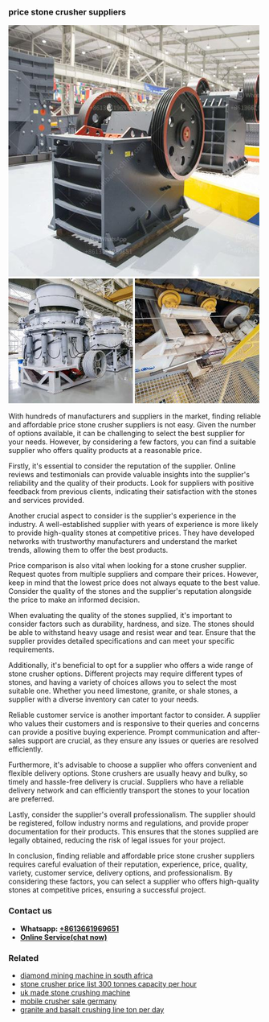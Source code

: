 <h3>price stone crusher suppliers</h3><img src='1706754013.jpg' alt=''><p>With hundreds of manufacturers and suppliers in the market, finding reliable and affordable price stone crusher suppliers is not easy. Given the number of options available, it can be challenging to select the best supplier for your needs. However, by considering a few factors, you can find a suitable supplier who offers quality products at a reasonable price.</p><p>Firstly, it's essential to consider the reputation of the supplier. Online reviews and testimonials can provide valuable insights into the supplier's reliability and the quality of their products. Look for suppliers with positive feedback from previous clients, indicating their satisfaction with the stones and services provided.</p><p>Another crucial aspect to consider is the supplier's experience in the industry. A well-established supplier with years of experience is more likely to provide high-quality stones at competitive prices. They have developed networks with trustworthy manufacturers and understand the market trends, allowing them to offer the best products.</p><p>Price comparison is also vital when looking for a stone crusher supplier. Request quotes from multiple suppliers and compare their prices. However, keep in mind that the lowest price does not always equate to the best value. Consider the quality of the stones and the supplier's reputation alongside the price to make an informed decision.</p><p>When evaluating the quality of the stones supplied, it's important to consider factors such as durability, hardness, and size. The stones should be able to withstand heavy usage and resist wear and tear. Ensure that the supplier provides detailed specifications and can meet your specific requirements.</p><p>Additionally, it's beneficial to opt for a supplier who offers a wide range of stone crusher options. Different projects may require different types of stones, and having a variety of choices allows you to select the most suitable one. Whether you need limestone, granite, or shale stones, a supplier with a diverse inventory can cater to your needs.</p><p>Reliable customer service is another important factor to consider. A supplier who values their customers and is responsive to their queries and concerns can provide a positive buying experience. Prompt communication and after-sales support are crucial, as they ensure any issues or queries are resolved efficiently.</p><p>Furthermore, it's advisable to choose a supplier who offers convenient and flexible delivery options. Stone crushers are usually heavy and bulky, so timely and hassle-free delivery is crucial. Suppliers who have a reliable delivery network and can efficiently transport the stones to your location are preferred.</p><p>Lastly, consider the supplier's overall professionalism. The supplier should be registered, follow industry norms and regulations, and provide proper documentation for their products. This ensures that the stones supplied are legally obtained, reducing the risk of legal issues for your project.</p><p>In conclusion, finding reliable and affordable price stone crusher suppliers requires careful evaluation of their reputation, experience, price, quality, variety, customer service, delivery options, and professionalism. By considering these factors, you can select a supplier who offers high-quality stones at competitive prices, ensuring a successful project.</p><h3>Contact us</h3><ul><li><strong>Whatsapp:&nbsp;<a href="https://wa.me/8613661969651">+8613661969651</a></strong></li><li><a href="https://swt.shibang-china.com/?git&amp;zhl&amp;price stone crusher suppliers"><strong>Online Service(chat now)</strong></a></li></ul><h3>Related</h3><ul><li><a href='diamond mining machine in south africa.md'>diamond mining machine in south africa</a></li><li><a href='stone crusher price list 300 tonnes capacity per hour.md'>stone crusher price list 300 tonnes capacity per hour</a></li><li><a href='uk made stone crushing machine.md'>uk made stone crushing machine</a></li><li><a href='mobile crusher sale germany.md'>mobile crusher sale germany</a></li><li><a href='granite and basalt crushing line ton per day.md'>granite and basalt crushing line ton per day</a></li></ul>